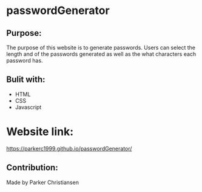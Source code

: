 # passwordGenerator

## Purpose:
The purpose of this website is to generate passwords. Users can select the length and of the passwords generated as well as the what characters each password has.

## Bulit with:
* HTML
* CSS
* Javascript

# Website link:
https://parkerc1999.github.io/passwordGenerator/

## Contribution:
Made by Parker Christiansen
